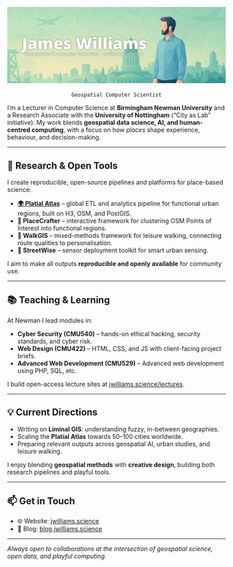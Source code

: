 ![Background image of a digital environment with the title James Williams. The title is followed by jwilliams.science the text 'Geospatial Computer Scientist'](bg.png)

<p align="center">
<code>Geospatial Computer Scientist</code>
</p>

I’m a Lecturer in Computer Science at **Birmingham Newman University** and a Research Associate with the **University of Nottingham** (“City as Lab” initiative). My work blends **geospatial data science, AI, and human-centred computing**, with a focus on how *places* shape experience, behaviour, and decision-making.  

---

## 🔬 Research & Open Tools
I create reproducible, open-source pipelines and platforms for place-based science:

- **[🌍 Platial Atlas](https://platialatlas.org/)** – global ETL and analytics pipeline for functional urban regions, built on H3, OSM, and PostGIS.
- **🧩 PlaceCrafter** – interactive framework for clustering OSM Points of Interest into functional regions.
- **🚶 WalkGIS** – mixed-methods framework for leisure walking, connecting route qualities to personalisation.
- **📡 StreetWise** – sensor deployment toolkit for smart urban sensing.

I aim to make all outputs **reproducible and openly available** for community use.

---

## 📚 Teaching & Learning
At Newman I lead modules in:

- **Cyber Security (CMU540)** – hands-on ethical hacking, security standards, and cyber risk.
- **Web Design (CMU422)** – HTML, CSS, and JS with client-facing project briefs.
- **Advanced Web Development (CMU529)** – Advanced web development using PHP, SQL, etc.

I build open-access lecture sites at [jwilliams.science/lectures](https://jwilliams.science/lectures).

---

## 💡 Current Directions
- Writing on **Liminal GIS**: understanding fuzzy, in-between geographies.
- Scaling the **Platial Atlas** towards 50–100 cities worldwide.
- Preparing relevant outputs across geospatial AI, urban studies, and leisure walking.

I enjoy blending **geospatial methods** with **creative design**, building both research pipelines and playful tools.

---

## 📫 Get in Touch
- 🌐 Website: [jwilliams.science](https://jwilliams.science)
- 📝 Blog: [blog.jwilliams.science](https://blog.jwilliams.science)

---
*Always open to collaborations at the intersection of geospatial science, open data, and playful computing.*
